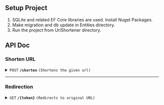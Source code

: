 ## Setup Project

1. SQLite and related EF Core libraries are used. Install Nuget Packages.
2. Make migration and db update in Entities directory.
3. Run the project from UrlShortener directory.

## API Doc

### Shorten URL

<details>
 <summary><code>POST</code> <code><b>/shorten</b></code> <code>(Shortens the given url)</code></summary>

##### Parameters

> | name              |  type     | data type      | description                         |
> |-------------------|-----------|----------------|-------------------------------------|
> | `url`             |  required | string         | URL to be shortened                 |
> | `customToken`     |  optional | string         | user selected custom token          |



##### Responses

> | http code     | content-type                      | response                                                            |
> |---------------|-----------------------------------|---------------------------------------------------------------------|
> | `200`         | `application/json`                | `{"shortenedUrl": "http://www.samplesite.com/123zxc"}`              |
> | `400`         | `application/json`                | `{"error":"Invalid URL"}`                                           |

##### Example cURL

> ```javascript
>    curl --location --request POST 'http://samplesite.com/shorten' \
>    --header 'Content-Type: application/json' \
>    --data-raw '{
>        "url" : "https://github.com/torvalds/linux/pull/437",
>        "customToken" : ""
>    }'
> ```

</details>

------------------------------------------------------------------------------------------

### Redirection

<details>
 <summary><code>GET</code> <code><b>/{token}</b></code> <code>(Redirects to original URL)</code></summary>

##### Parameters

> None

##### Responses

> | http code     | content-type                      | response                                                            |
> |---------------|-----------------------------------|---------------------------------------------------------------------|
> | `302`         | `text/plain;charset=UTF-8`        | Redirection                                                         |

##### Example cURL

> ```javascript
>  curl --location --request GET 'http://samplesite.com/fKTYsA'
> ```

</details>
